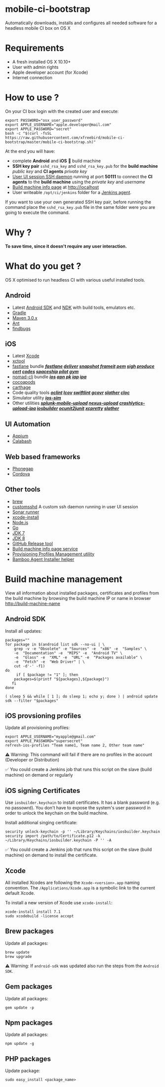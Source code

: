 # mobile-ci-bootstrap
Automatically downloads, installs and configures all needed software for a headless mobile CI box on OS X 

# Requirements

* A fresh installed OS X 10.10+ 
* User with admin rights
* Apple developer account (for Xcode)
* Internet connection

# How to use ?

On your CI box login with the created user and execute:

```shell
export PASSWORD="osx_user_password"
export APPLE_USERNAME="apple.developer@mail.com"
export APPLE_PASSWORD="secret"
bash -c "$(curl -fsSL https://raw.githubusercontent.com/xfreebird/mobile-ci-bootstrap/master/mobile-ci-bootstrap.sh)"
```

At the end you will have:

* complete **Android** and **iOS** 📱 build machine
* **SSH key pair** ```sshd_rsa_key``` and ```sshd_rsa_key.pub``` for the **build machine** *public key* and **CI agents** *private key*
* [User UI session SSH daemon](https://github.com/xfreebird/customsshd) running at port **50111** to connect the **CI agents** to the **build machine** using the *private key* and *username*
* [Build machine info page](https://github.com/xfreebird/osx-build-machine-info-service) at [http://localhost](http://localhost)
* User writeable ```/opt/ci/jenkins``` folder for a [Jenkins agent](https://wiki.jenkins-ci.org/display/JENKINS/Distributed+builds).

If you want to use your own generated SSH key pair, before running the command place the ```sshd_rsa_key.pub``` file in the same folder were you are going to execute the command.
 

# Why ?

**To save time, since it doesn't require any user interaction.**

# What do you get ?

OS X optimised to run headless CI with various useful installed tools.

## Android
* Latest [Android SDK](https://developer.android.com/sdk/index.html) and [NDK](https://developer.android.com/ndk/index.html) with build tools, emulators etc.
* [Gradle](http://gradle.org)
* [Maven 3.0.x](https://maven.apache.org)
* [Ant](http://ant.apache.org)
* [findbugs](http://findbugs.sourceforge.net)

## iOS
* Latest [Xcode](https://developer.apple.com/xcode/download/)
* [xctool](https://github.com/facebook/xctool)
* [fastlane](https://github.com/KrauseFx/fastlane) bundle ***[fastlane]() [deliver](https://github.com/KrauseFx/deliver) [snapshot](https://github.com/KrauseFx/snapshot) [frameit](https://github.com/fastlane/frameit) [pem](https://github.com/fastlane/PEM) [sigh](https://github.com/KrauseFx/sigh) [produce](https://github.com/fastlane/produce) [cert](https://github.com/fastlane/cert) [codes](https://github.com/fastlane/codes) [spaceship](https://github.com/fastlane/spaceship) [pilot](https://github.com/fastlane/pilot) [gym](https://github.com/fastlane/gym)***
* [nomad-cli](http://nomad-cli.com) bundle ***[ios](https://github.com/nomad/Cupertino) [apn](https://github.com/nomad/Houston) [pk](https://github.com/nomad/Dubai) [iap](https://github.com/nomad/Venice) [ipa](https://github.com/nomad/Shenzhen)***
* [cocoapods](http://cocoapods.org)
* [carthage](https://github.com/Carthage/Carthage)
* Code quality tools ***[oclint](http://oclint.org) [lcov](http://ltp.sourceforge.net/coverage/lcov.php) [swiftlint](https://github.com/realm/SwiftLint) [gcovr](http://gcovr.com) [slather](https://github.com/venmo/slather) [cloc](http://cloc.sourceforge.net)***
* Simulator utility ***[ios-sim](https://github.com/phonegap/ios-sim)***
* Other utilities ***[splunk-mobile-upload](https://github.com/xfreebird/splunk-mobile-upload) [nexus-upload](https://github.com/xfreebird/nexus-upload) [crashlytics-upload-ipa](https://github.com/xfreebird/crashlytics-upload-ipa) [iosbuilder](https://github.com/xfreebird/iosbuilder) [ocunit2junit]()  [xcpretty]() [slather]()***

## UI Automation

* [Appium](http://appium.io)
* [Calabash](http://calaba.sh)

## Web based frameworks

* [Phonegap](http://phonegap.com)
* [Cordova](http://cordova.apache.org)

## Other tools
* [brew](http://brew.sh)
* [customsshd](https://github.com/xfreebird/customsshd) A custom ssh daemon running in user UI session 
* [Sonar runner](https://github.com/SonarSource/sonar-runner)
* [xcode-install](https://github.com/neonichu/xcode-install)
* [Node.js](https://nodejs.org/en/)
* [Go](https://golang.org)
* [JDK 7](http://www.oracle.com/technetwork/java/javase/downloads/jdk7-downloads-1880260.html)
* [JDK 8](http://www.oracle.com/technetwork/java/javase/downloads/jdk8-downloads-2133151.html)
* [GitHub Release tool](github.com/aktau/github-release)
* [Build machine info page service](https://github.com/xfreebird/osx-build-machine-info-service)
* [Provisioning Profiles Management utility](https://github.com/xfreebird/refresh-ios-profiles)
* [Bamboo Agent Installer helper](https://github.com/xfreebird/bamboo-agent-utility)


# Build machine management

View all information about installed packages, certificates and profiles from the build machine by browsing the build machine IP or name in browser [http://build-machine-name](http://build-machine-name)

## Android SDK

Install all updates:

```shell
packages=""
for package in $(android list sdk --no-ui | \
	grep -v -e "Obsolete" -e "Sources" -e  "x86" -e  "Samples" \
	-e  "Documentation" -e  "MIPS" -e  "Android TV" \
	-e  "Glass" -e  "XML" -e  "URL" -e  "Packages available" \
	-e  "Fetch" -e  "Web Driver" | \
	cut -d'-' -f1)
do
	 if [ $package != "1" ]; then
   	packages=$(printf "${packages},${package}")
   fi
done

( sleep 5 && while [ 1 ]; do sleep 1; echo y; done ) | android update sdk --filter "$packages"
```

## iOS provsioning profiles

Update all provisioning profiles:

```shell
export APPLE_USERNAME="myapple@gmail.com"
export APPLE_PASSWORD="supersecret"
refresh-ios-profiles "Team name1, Team name 2, Other team name"
```

⚠️ Warning: This command will fail if there are no profiles in the account (Developer or Distribution)

✅ You could create a Jenkins job that runs this script on the slave (build machine) on demand or regularly 

## iOS signing Certificates

Use ```iosbuilder.keychain``` to install certificates. It has a blank password (e.g. no passowrd). You don't have to expose the system's user password in order to unlock the keychain on the build machine. 

Install additional singing certificate:

```shell
security unlock-keychain -p '' ~/Library/Keychains/iosbuilder.keychain
security import /path/to/Certificate.p12 -k ~/Library/Keychains/iosbuilder.keychain -P '' -A
```

✅ You could create a Jenkins job that runs this script on the slave (build machine) on demand to install the certificate. 

## Xcode 

All installed Xcodes are following the ```Xcode-<version>.app``` naming convention. 
The ```/Applications/Xcode.app``` is a symbolic link to the current default Xcode.

To install a new version of Xcode use ```xcode-install```:

```shell
xcode-install install 7.1
sudo xcodebuild -license accept
```

## Brew packages

Update all packages:

```shell
brew update
brew upgrade
```

⚠️ Warning: If ```android-sdk``` was updated also run the steps from the ```Android SDK```.

## Gem packages

Update all packages:

```shell
gem update -p
```

## Npm packages

Update all packages:

```shell
npm update -g
```


## PHP packages

Update package:

```shell
sudo easy_install <package_name>
```


